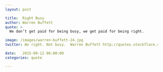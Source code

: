 ```yaml
---
layout: post

title:  Right Busy
author: Warren Buffett
quote: >
  We don’t get paid for being busy, we get paid for being right. 

image: /images/warren-buffett-24.jpg
twitter: Be right. Not busy.  Warren Buffett http://quotes.stockflare.com/

date:   2015-09-12 06:00:00
categories: quote

---
```


